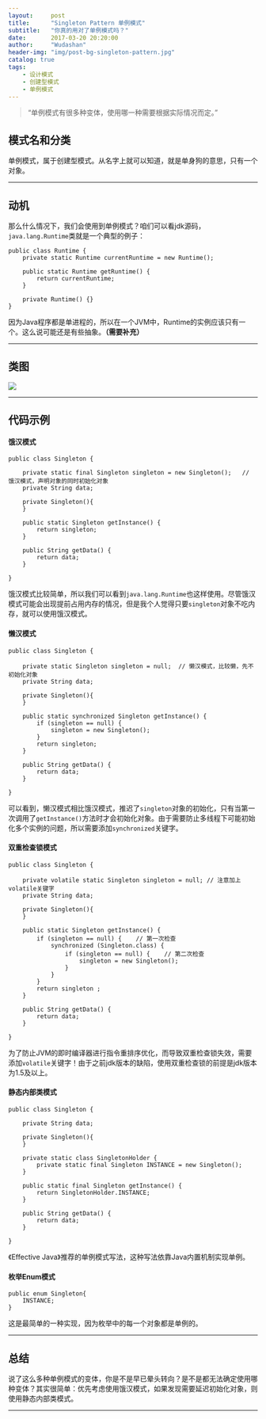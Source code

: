 ```yaml
---
layout:     post
title:      "Singleton Pattern 单例模式"
subtitle:   "你真的用对了单例模式吗？"
date:       2017-03-20 20:20:00
author:     "Wudashan"
header-img: "img/post-bg-singleton-pattern.jpg"
catalog: true
tags:
    - 设计模式
    - 创建型模式
    - 单例模式
---
```


> “单例模式有很多种变体，使用哪一种需要根据实际情况而定。”

## 模式名和分类
单例模式，属于创建型模式。从名字上就可以知道，就是单身狗的意思，只有一个对象。

---

## 动机
那么什么情况下，我们会使用到单例模式？咱们可以看jdk源码，`java.lang.Runtime`类就是一个典型的例子：
```
public class Runtime {
    private static Runtime currentRuntime = new Runtime();

    public static Runtime getRuntime() {
        return currentRuntime;
    }

    private Runtime() {}
}
```
因为Java程序都是单进程的，所以在一个JVM中，Runtime的实例应该只有一个。这么说可能还是有些抽象。**（需要补充）**

---

## 类图
![](http://o7x0ygc3f.bkt.clouddn.com/%E5%8D%95%E4%BE%8B%E6%A8%A1%E5%BC%8F.png)

---

## 代码示例

#### 饿汉模式
```
public class Singleton {

    private static final Singleton singleton = new Singleton();   // 饿汉模式，声明对象的同时初始化对象
    private String data;

    private Singleton(){
    }

    public static Singleton getInstance() {
        return singleton;
    }
    
    public String getData() {
        return data;
    }
    
}
```
饿汉模式比较简单，所以我们可以看到`java.lang.Runtime`也这样使用。尽管饿汉模式可能会出现提前占用内存的情况，但是我个人觉得只要`singleton`对象不吃内存，就可以使用饿汉模式。

#### 懒汉模式
```
public class Singleton {

    private static Singleton singleton = null;  // 懒汉模式，比较懒，先不初始化对象
    private String data;

    private Singleton(){
    }

    public static synchronized Singleton getInstance() {
        if (singleton == null) {
            singleton = new Singleton();
        }
        return singleton;
    }

    public String getData() {
        return data;
    }

}
```
可以看到，懒汉模式相比饿汉模式，推迟了`singleton`对象的初始化，只有当第一次调用了`getInstance()`方法时才会初始化对象。由于需要防止多线程下可能初始化多个实例的问题，所以需要添加`synchronized`关键字。

#### 双重检查锁模式
```
public class Singleton {

    private volatile static Singleton singleton = null; // 注意加上volatile关键字
    private String data;

    private Singleton(){
    }

    public static Singleton getInstance() {
        if (singleton == null) {    // 第一次检查
            synchronized (Singleton.class) {
                if (singleton == null) {    // 第二次检查
                    singleton = new Singleton();
                }
            }
        }
        return singleton ;
    }

    public String getData() {
        return data;
    }

}
```
为了防止JVM的即时编译器进行指令重排序优化，而导致双重检查锁失效，需要添加`volatile`关键字！由于之前jdk版本的缺陷，使用双重检查锁的前提是jdk版本为1.5及以上。


#### 静态内部类模式
```
public class Singleton {

    private String data;

    private Singleton(){
    }

    private static class SingletonHolder {
        private static final Singleton INSTANCE = new Singleton();
    }

    public static final Singleton getInstance() {
        return SingletonHolder.INSTANCE;
    }

    public String getData() {
        return data;
    }

}
```
《Effective Java》推荐的单例模式写法，这种写法依靠Java内置机制实现单例。


#### 枚举Enum模式
```
public enum Singleton{
    INSTANCE;
}
```
这是最简单的一种实现，因为枚举中的每一个对象都是单例的。

---

## 总结
说了这么多种单例模式的变体，你是不是早已晕头转向？是不是都无法确定使用哪种变体？其实很简单：优先考虑使用饿汉模式，如果发现需要延迟初始化对象，则使用静态内部类模式。

---

